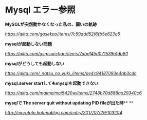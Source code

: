 # Mysql エラー参照







**MySQLが突然動かなくなった私の、闘いの軌跡**

_https://qiita.com/gasekao/items/7c59add52f6fb5e623a5_





**mysqlが起動しない問題**


_https://qiita.com/asmsuechan/items/7abdf45d071539a1db80_





**mysqlがどうしても起動しない**

_https://qiita.com/_natsu_no_yuki_/items/ae4c94187093e4ab3cdc_



**mysql.server startしてもmysqlを起動できない**

_https://qiita.com/maimaimai5420w/items/2748b70d888aa29340c6_




**mysqlで The server quit without updating PID fileが出た時****
**


_http://morototo.hatenablog.com/entry/2017/07/29/103204_